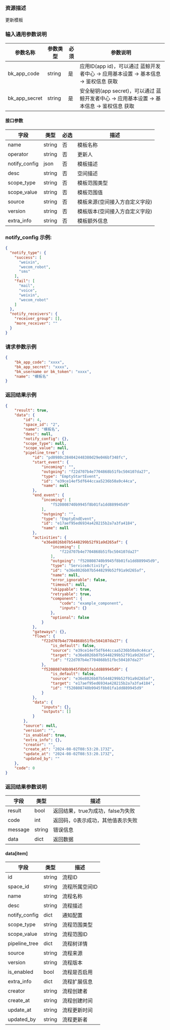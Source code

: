 ### 资源描述

更新模板

### 输入通用参数说明
| 参数名称          | 参数类型   | 必须 | 参数说明                                                       |
|---------------|--------|----|------------------------------------------------------------|
| bk_app_code   | string | 是  | 应用ID(app id)，可以通过 蓝鲸开发者中心 -> 应用基本设置 -> 基本信息 -> 鉴权信息 获取     |
| bk_app_secret | string | 是  | 安全秘钥(app secret)，可以通过 蓝鲸开发者中心 -> 应用基本设置 -> 基本信息 -> 鉴权信息 获取 |


#### 接口参数

| 字段            | 类型     | 必选 | 描述               |
|---------------|--------|----|------------------|
| name          | string | 否  | 模板名称             |
| operator      | string | 否  | 更新人              |
| notify_config | json   | 否  | 模板描述             |
| desc          | string | 否  | 空间描述             |
| scope_type    | string | 否  | 模板范围类型           |
| scope_value   | string | 否  | 模板范围值            |
| source        | string | 否  | 模板来源(空间接入方自定义字段) |
| version       | string | 否  | 模板版本(空间接入方自定义字段) |
| extra_info    | string | 否  | 模板额外信息           |


### notify_config 示例:
```json
{
  "notify_type": {
    "success": [
      "weixin",
      "wecom_robot",
      "sms"
    ],
    "fail": [
      "mail",
      "voice",
      "weixin",
      "wecom_robot"
    ]
  },
  "notify_receivers": {
    "receiver_group": [],
    "more_receiver": ""
  }
}
```

### 请求参数示例

```json
{
    "bk_app_code": "xxxx",
    "bk_app_secret": "xxxx",
    "bk_username or bk_token": "xxxx",
    "name": "模板名"
}
```

### 返回结果示例

```json
{
    "result": true,
    "data": {
        "id": 4,
        "space_id": "2",
        "name": "模板名",
        "desc": null,
        "notify_config": {},
        "scope_type": null,
        "scope_value": null,
        "pipeline_tree": {
            "id": "pd0980c284042448380d29e046bf348fc",
            "start_event": {
                "incoming": "",
                "outgoing": "f22d707b4e7704868b51fbc504107da27",
                "type": "EmptyStartEvent",
                "id": "e39ce14ef5df644ccaa5236b50a9c44ca",
                "name": null
            },
            "end_event": {
                "incoming": [
                    "f520808740b9945f8b01fa1dd889945d9"
                ],
                "outgoing": "",
                "type": "EmptyEndEvent",
                "id": "e17aef95ed6934a428215b2a7a3fa4184",
                "name": null
            },
            "activities": {
                "e36e8026b07b5448299b52f91a9d265af": {
                    "incoming": [
                        "f22d707b4e7704868b51fbc504107da27"
                    ],
                    "outgoing": "f520808740b9945f8b01fa1dd889945d9",
                    "type": "ServiceActivity",
                    "id": "e36e8026b07b5448299b52f91a9d265af",
                    "name": null,
                    "error_ignorable": false,
                    "timeout": null,
                    "skippable": true,
                    "retryable": true,
                    "component": {
                        "code": "example_component",
                        "inputs": {}
                    },
                    "optional": false
                }
            },
            "gateways": {},
            "flows": {
                "f22d707b4e7704868b51fbc504107da27": {
                    "is_default": false,
                    "source": "e39ce14ef5df644ccaa5236b50a9c44ca",
                    "target": "e36e8026b07b5448299b52f91a9d265af",
                    "id": "f22d707b4e7704868b51fbc504107da27"
                },
                "f520808740b9945f8b01fa1dd889945d9": {
                    "is_default": false,
                    "source": "e36e8026b07b5448299b52f91a9d265af",
                    "target": "e17aef95ed6934a428215b2a7a3fa4184",
                    "id": "f520808740b9945f8b01fa1dd889945d9"
                }
            },
            "data": {
                "inputs": {},
                "outputs": []
            }
        },
        "source": null,
        "version": "",
        "is_enabled": true,
        "extra_info": {},
        "creator": "",
        "create_at": "2024-08-02T08:53:20.173Z",
        "update_at": "2024-08-02T08:53:20.173Z",
        "updated_by": ""
    },
    "code": 0
}
```

### 返回结果参数说明

| 字段      | 类型     | 描述                    |
|---------|--------|-----------------------|
| result  | bool   | 返回结果，true为成功，false为失败 |
| code    | int    | 返回码，0表示成功，其他值表示失败     |
| message | string | 错误信息                  |
| data    | dict   | 返回数据                  |

#### data[item]

| 字段            | 类型     | 描述       |
|---------------|--------|----------|
| id            | string | 流程ID     |
| space_id      | string | 流程所属空间ID |
| name          | string | 流程名称     |
| desc          | string | 流程描述     |
| notify_config | dict   | 通知配置     |
| scope_type    | string | 流程范围类型   |
| scope_value   | string | 流程范围ID   |
| pipeline_tree | dict   | 流程树详情    |
| source        | string | 流程来源     |
| version       | string | 流程版本     |
| is_enabled    | bool   | 流程是否启用   |
| extra_info    | dict   | 流程扩展信息   |
| creator       | string | 流程创建者    |
| create_at     | string | 流程创建时间   |
| update_at     | string | 流程更新时间   |
| updated_by    | string | 流程更新者    |